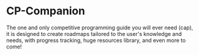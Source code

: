 # CP-Companion
The one and only competitive programming guide you will ever need (cap), it is designed to create roadmaps tailored to the user's knowledge and needs, with progress tracking, huge resources library, and even more to come!
